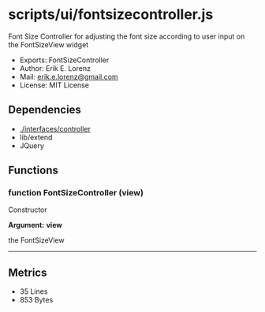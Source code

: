 # scripts/ui/fontsizecontroller.js


Font Size Controller for adjusting the font size according to user input on
the FontSizeView widget

* Exports: FontSizeController
* Author: Erik E. Lorenz 
* Mail: <erik.e.lorenz@gmail.com>
* License: MIT License


## Dependencies

* <a href="./interfaces/controller.html">./interfaces/controller</a>
* lib/extend
* JQuery


## Functions

###   function FontSizeController (view)
Constructor

**Argument:** **view**

the FontSizeView

---

## Metrics

* 35 Lines
* 853 Bytes

